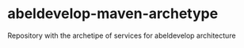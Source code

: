 # abeldevelop-maven-archetype
Repository with the archetipe of services for abeldevelop architecture
